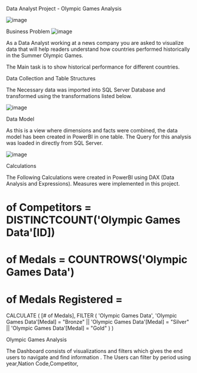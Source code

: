 Data Analyst Project - Olympic Games Analysis

![image](https://user-images.githubusercontent.com/119685963/210103996-9f113621-5bfc-4118-873e-7744c86554c4.png)

Business Problem
![image](https://user-images.githubusercontent.com/119685963/210105503-90a06552-2016-4de2-808e-389099ccdcfc.png)


As a Data Analyst working at a news company you are asked to visualize data that will help readers understand how countries performed
historically in the Summer Olympic Games.

The Main task is to show historical performance for different countries.

Data Collection and Table Structures

The Necessary data was imported into SQL Server Database and transformed using the transformations listed below.


![image](https://user-images.githubusercontent.com/119685963/210103904-4b2006e0-7684-4eed-be27-5520a33418eb.png)


Data Model

As this is a view where dimensions and facts were combined, the data model has been created in PowerBI in one table.
The Query for this analysis was loaded in directly from SQL Server.

![image](https://user-images.githubusercontent.com/119685963/210104933-18b57fc0-3333-43b8-8023-55fd1e12f6ce.png)


Calculations

The Following Calculations were created in PowerBI using DAX (Data Analysis and Expressions).
Measures were implemented in this project.

# of Competitors = DISTINCTCOUNT('Olympic Games Data'[ID])

# of Medals = COUNTROWS('Olympic Games Data')

# of Medals Registered = 
CALCULATE (
    [# of Medals],
    FILTER (
        'Olympic Games Data',
        'Olympic Games Data'[Medal] = "Bronze"
            || 'Olympic Games Data'[Medal] = "Silver"
            || 'Olympic Games Data'[Medal] = "Gold"
    )
)


Olympic Games Analysis

The Dashboard consists of visualizations and filters which gives the end users to navigate and find information .
The Users can filter by period using year,Nation Code,Competitor,




